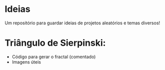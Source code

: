 # Ideias
Um repositório para guardar ideias de projetos aleatórios e temas diversos!

# Triângulo de Sierpinski:
- Código para gerar o fractal (comentado)
- Imagens úteis 
